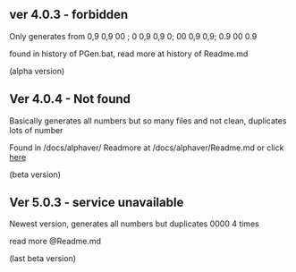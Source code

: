 ## ver 4.0.3 - forbidden

Only generates from 0,9 0,9 00 ; 0 0,9 0,9 0; 00 0,9 0,9; 0.9 00 0.9

found in history of PGen.bat, read more at history of Readme.md  

(alpha version)

## Ver 4.0.4 - Not found

Basically generates all numbers but so many files and not clean, duplicates lots of number

Found in /docs/alphaver/ 
Readmore at /docs/alphaver/Readme.md or click [here](alphaver/Readme.md)

(beta version)

## Ver 5.0.3 - service unavailable

Newest version, generates all numbers but duplicates 0000 4 times

read more @Readme.md

(last beta version)
